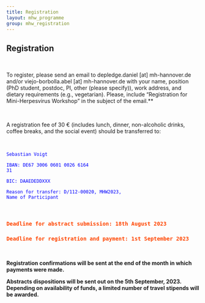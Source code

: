 ```yaml
---
title: Registration
layout: mhw_programme
group: mhw_registration
---
```


## Registration

<br /> 

To register, please send an email to depledge.daniel [at] mh-hannover.de and/or viejo-borbolla.abel [at] mh-hannover.de with your name, position (PhD student, postdoc, PI, other (please specify)), work address, and dietary requirements (e.g., vegetarian). Please, include “Registration for Mini-Herpesvirus Workshop” in the subject of the email.** 

<br />

A registration fee of 30 € (includes lunch, dinner, non-alcoholic drinks, coffee breaks, and the social event) should be transferred to:

<br />

<code style="color : blue">Sebastian Voigt</code>

<code style="color : blue">IBAN: DE67 3006 0601 0026 6164 31</code>

<code style="color : blue">BIC: DAAEDEDDXXX</code>

<code style="color : blue">Reason for transfer: D/112-00020, MHW2023, Name of Participant</code>

<br />

<h3><code style="color : orangered"><b>Deadline for abstract submission: 18th August 2023</b></code></h3>

<h3><code style="color : orangered"><b>Deadline for registration and payment: 1st September 2023</b></code></h3>

<br />

**Registration confirmations will be sent at the end of the month in which payments were made.**

**Abstracts dispositions will be sent out on the 5th September, 2023. Depending on availability of funds, a limited number of travel stipends will be awarded.**
